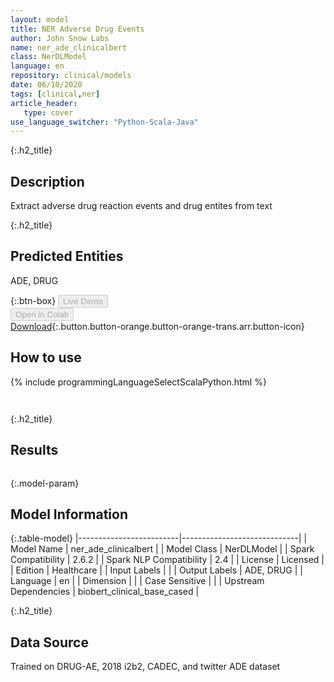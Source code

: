 ```yaml
---
layout: model
title: NER Adverse Drug Events
author: John Snow Labs
name: ner_ade_clinicalbert
class: NerDLModel
language: en
repository: clinical/models
date: 06/10/2020
tags: [clinical,ner]
article_header:
   type: cover
use_language_switcher: "Python-Scala-Java"
---
```


{:.h2_title}
## Description 
Extract adverse drug reaction events and drug entites from text

 {:.h2_title}
## Predicted Entities
ADE, DRUG 

{:.btn-box}
<button class="button button-orange" disabled>Live Demo</button><br/><button class="button button-orange" disabled>Open in Colab</button><br/>[Download](https://s3.amazonaws.com/auxdata.johnsnowlabs.com/clinical/models/ner_ade_clinicalbert_en_2.6.0_2.4_1601594831715.zip){:.button.button-orange.button-orange-trans.arr.button-icon}<br/>

## How to use 
<div class="tabs-box" markdown="1">

{% include programmingLanguageSelectScalaPython.html %}

```python

```

```scala

```
</div>

{:.h2_title}
## Results
```bash

```

{:.model-param}
## Model Information

{:.table-model}
|-------------------------|-----------------------------|
| Model Name              | ner_ade_clinicalbert        |
| Model Class             | NerDLModel                  |
| Spark Compatibility     | 2.6.2                       |
| Spark NLP Compatibility | 2.4                         |
| License                 | Licensed                    |
| Edition                 | Healthcare                  |
| Input Labels            |                             |
| Output Labels           | ADE, DRUG                   |
| Language                | en                          |
| Dimension               |                             |
| Case Sensitive          |                             |
| Upstream Dependencies   | biobert_clinical_base_cased |




{:.h2_title}
## Data Source

Trained on DRUG-AE, 2018 i2b2, CADEC, and twitter ADE dataset

